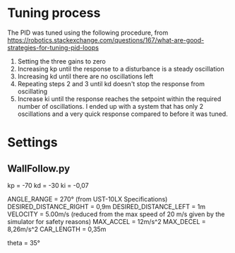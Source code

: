 
# Tuning process
The PID was tuned using the following procedure, from https://robotics.stackexchange.com/questions/167/what-are-good-strategies-for-tuning-pid-loops
1. Setting the three gains to zero
2. Increasing kp until the response to a disturbance is a steady oscillation
3. Increasing kd until there are no oscillations left
4. Repeating steps 2 and 3 until kd doesn't stop the response from oscillating
5. Increase ki until the response reaches the setpoint within the required number of oscillations.
I ended up with a system that has only 2 oscillations and a very quick response compared to before it was tuned.

# Settings
## WallFollow.py
kp = -70
kd = -30
ki = -0,07

ANGLE_RANGE = 270° (from UST-10LX Specifications)
DESIRED_DISTANCE_RIGHT = 0,9m
DESIRED_DISTANCE_LEFT = 1m
VELOCITY = 5.00m/s (reduced from the max speed of 20 m/s given by the simulator for safety reasons)
MAX_ACCEL = 12m/s^2
MAX_DECEL = 8,26m/s^2
CAR_LENGTH = 0,35m

theta = 35°
